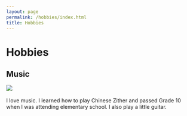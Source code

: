 ```yaml
---
layout: page
permalink: /hobbies/index.html
title: Hobbies
---
```


# Hobbies

## Music

<div class="third">
<img src="/images/弹古筝1.jpg">
</div>
<br>I love music. I learned how to play Chinese Zither and passed Grade 10 when I was attending elementary school. I also play a little guitar.

